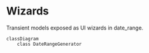 # Wizards

Transient models exposed as UI wizards in date_range.

```mermaid
classDiagram
    class DateRangeGenerator
```
